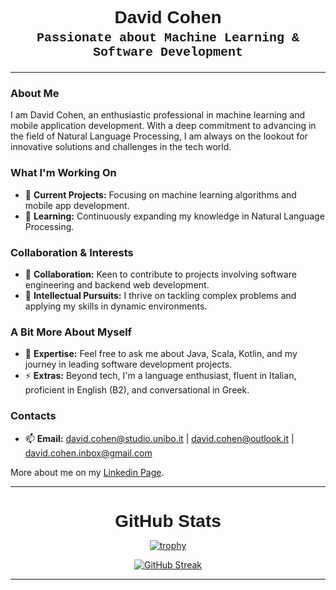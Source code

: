 
<h2 align="center" style=" font-family: Arial, Helvetica, sans-serif; font-size: 28px; margin-bottom: 0;">David Cohen</h2>
<h3 align="center" style=" font-family: 'Courier New', Courier, monospace; font-size: 20px; margin-top: 5px;">Passionate about Machine Learning & Software Development</h3>

---

### About Me
I am David Cohen, an enthusiastic professional in machine learning and mobile application development. With a deep commitment to advancing in the field of Natural Language Processing, I am always on the lookout for innovative solutions and challenges in the tech world.

### What I'm Working On
- 🔭 **Current Projects:** Focusing on machine learning algorithms and mobile app development.
- 🌱 **Learning:** Continuously expanding my knowledge in Natural Language Processing.

### Collaboration & Interests
- 👯 **Collaboration:** Keen to contribute to projects involving software engineering and backend web development.
- 🤔 **Intellectual Pursuits:** I thrive on tackling complex problems and applying my skills in dynamic environments.

### A Bit More About Myself
- 💬 **Expertise:** Feel free to ask me about Java, Scala, Kotlin, and my journey in leading software development projects.
- ⚡ **Extras:** Beyond tech, I'm a language enthusiast, fluent in Italian, proficient in English (B2), and conversational in Greek.

### Contacts
- 📫 **Email:** [david.cohen@studio.unibo.it](mailto:david.cohen@studio.unibo.it) | [david.cohen@outlook.it](mailto:david.cohen@outlook.it) | [david.cohen.inbox@gmail.com](mailto:david.cohen.inbox@gmail.com)


More about me on my [Linkedin Page](https://www.linkedin.com/in/david-cohen96/).

---

<div align="center">

<h3 align="center" style=" font-family: Arial, Helvetica, sans-serif; font-size: 28px; margin-bottom: 0;">GitHub Stats</h2>

[![trophy](https://github-profile-trophy.vercel.app/?username=davidcohenDC&theme=onedark)](https://github.com/ryo-ma/github-profile-trophy)

[![GitHub Streak](https://streak-stats.demolab.com/?user=davidcohenDC&theme=dark)](https://git.io/streak-stats)

</div>

---

